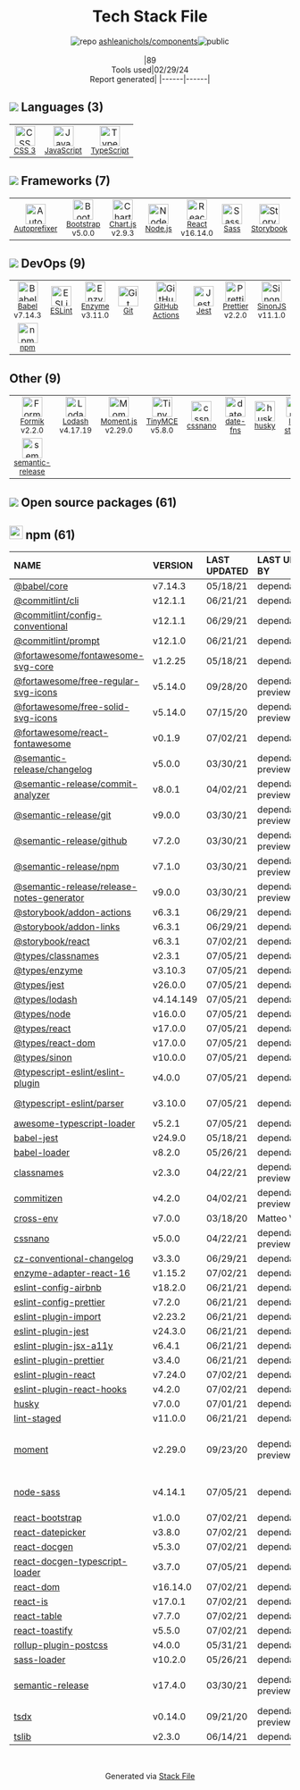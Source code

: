 <!--
&lt;--- Readme.md Snippet without images Start ---&gt;
## Tech Stack
ashleanichols/components is built on the following main stack:

- [JavaScript](https://developer.mozilla.org/en-US/docs/Web/JavaScript) – Languages
- [TypeScript](http://www.typescriptlang.org) – Languages
- [Autoprefixer](https://github.com/postcss/autoprefixer) – CSS Pre-processors / Extensions
- [Bootstrap](http://getbootstrap.com/) – Front-End Frameworks
- [Chart.js](http://www.chartjs.org/) – Charting Libraries
- [Node.js](http://nodejs.org/) – Frameworks (Full Stack)
- [React](https://reactjs.org/) – Javascript UI Libraries
- [Sass](http://sass-lang.com/) – CSS Pre-processors / Extensions
- [Storybook](https://storybook.js.org/) – JavaScript Framework Components
- [Babel](http://babeljs.io/) – JavaScript Compilers
- [ESLint](http://eslint.org/) – Code Review
- [Enzyme](https://enzymejs.github.io/enzyme/) – Javascript Testing Framework
- [GitHub Actions](https://github.com/features/actions) – Continuous Integration
- [Jest](http://facebook.github.io/jest/) – Javascript Testing Framework
- [Prettier](https://prettier.io/) – Code Review
- [SinonJS](http://sinonjs.org/) – Javascript Testing Framework
- [Formik](https://jaredpalmer.com/formik/) – Web Forms
- [Lodash](https://lodash.com) – Javascript Utilities & Libraries
- [Moment.js](http://momentjs.com/) – Javascript Utilities & Libraries
- [TinyMCE](https://www.tiny.cloud/) – Javascript Utilities & Libraries
- [date-fns](https://date-fns.org/) – Javascript Utilities & Libraries

Full tech stack [here](/techstack.md)

&lt;--- Readme.md Snippet without images End ---&gt;

&lt;--- Readme.md Snippet with images Start ---&gt;
## Tech Stack
ashleanichols/components is built on the following main stack:

- <img width='25' height='25' src='https://img.stackshare.io/service/1209/javascript.jpeg' alt='JavaScript'/> [JavaScript](https://developer.mozilla.org/en-US/docs/Web/JavaScript) – Languages
- <img width='25' height='25' src='https://img.stackshare.io/service/1612/bynNY5dJ.jpg' alt='TypeScript'/> [TypeScript](http://www.typescriptlang.org) – Languages
- <img width='25' height='25' src='https://img.stackshare.io/service/2202/72d087642cfce6fef6f2dabec5bf49e8_400x400.png' alt='Autoprefixer'/> [Autoprefixer](https://github.com/postcss/autoprefixer) – CSS Pre-processors / Extensions
- <img width='25' height='25' src='https://img.stackshare.io/service/1101/C9QJ7V3X.png' alt='Bootstrap'/> [Bootstrap](http://getbootstrap.com/) – Front-End Frameworks
- <img width='25' height='25' src='https://img.stackshare.io/service/3866/_GD1-XrU_400x400.jpg' alt='Chart.js'/> [Chart.js](http://www.chartjs.org/) – Charting Libraries
- <img width='25' height='25' src='https://img.stackshare.io/service/1011/n1JRsFeB_400x400.png' alt='Node.js'/> [Node.js](http://nodejs.org/) – Frameworks (Full Stack)
- <img width='25' height='25' src='https://img.stackshare.io/service/1020/OYIaJ1KK.png' alt='React'/> [React](https://reactjs.org/) – Javascript UI Libraries
- <img width='25' height='25' src='https://img.stackshare.io/service/1171/jCR2zNJV.png' alt='Sass'/> [Sass](http://sass-lang.com/) – CSS Pre-processors / Extensions
- <img width='25' height='25' src='https://img.stackshare.io/service/9240/sOct-Txm_400x400.png' alt='Storybook'/> [Storybook](https://storybook.js.org/) – JavaScript Framework Components
- <img width='25' height='25' src='https://img.stackshare.io/service/2739/-1wfGjNw.png' alt='Babel'/> [Babel](http://babeljs.io/) – JavaScript Compilers
- <img width='25' height='25' src='https://img.stackshare.io/service/3337/Q4L7Jncy.jpg' alt='ESLint'/> [ESLint](http://eslint.org/) – Code Review
- <img width='25' height='25' src='https://img.stackshare.io/service/4488/default_87e6ca3fa146a959af95ccf3df1ec550eb434129.png' alt='Enzyme'/> [Enzyme](https://enzymejs.github.io/enzyme/) – Javascript Testing Framework
- <img width='25' height='25' src='https://img.stackshare.io/service/11563/actions.png' alt='GitHub Actions'/> [GitHub Actions](https://github.com/features/actions) – Continuous Integration
- <img width='25' height='25' src='https://img.stackshare.io/service/830/jest.png' alt='Jest'/> [Jest](http://facebook.github.io/jest/) – Javascript Testing Framework
- <img width='25' height='25' src='https://img.stackshare.io/service/7035/default_66f265943abed56bcdbfca1c866a4261b1fbb063.jpg' alt='Prettier'/> [Prettier](https://prettier.io/) – Code Review
- <img width='25' height='25' src='https://img.stackshare.io/service/3509/logo.png' alt='SinonJS'/> [SinonJS](http://sinonjs.org/) – Javascript Testing Framework
- <img width='25' height='25' src='https://img.stackshare.io/service/8846/preview.png' alt='Formik'/> [Formik](https://jaredpalmer.com/formik/) – Web Forms
- <img width='25' height='25' src='https://img.stackshare.io/service/2438/lodash.png' alt='Lodash'/> [Lodash](https://lodash.com) – Javascript Utilities & Libraries
- <img width='25' height='25' src='https://img.stackshare.io/service/3643/Xrtdc94q_400x400.png' alt='Moment.js'/> [Moment.js](http://momentjs.com/) – Javascript Utilities & Libraries
- <img width='25' height='25' src='https://img.stackshare.io/service/3655/eVcDQYNK_400x400.png' alt='TinyMCE'/> [TinyMCE](https://www.tiny.cloud/) – Javascript Utilities & Libraries
- <img width='25' height='25' src='https://img.stackshare.io/service/10865/default_5551fb8853689f607a2bc0d5a09355d5a3d52bf0.png' alt='date-fns'/> [date-fns](https://date-fns.org/) – Javascript Utilities & Libraries

Full tech stack [here](/techstack.md)

&lt;--- Readme.md Snippet with images End ---&gt;
-->
<div align="center">

# Tech Stack File
![](https://img.stackshare.io/repo.svg "repo") [ashleanichols/components](https://github.com/ashleanichols/components)![](https://img.stackshare.io/public_badge.svg "public")
<br/><br/>
|89<br/>Tools used|02/29/24 <br/>Report generated|
|------|------|
</div>

## <img src='https://img.stackshare.io/languages.svg'/> Languages (3)
<table><tr>
  <td align='center'>
  <img width='36' height='36' src='https://img.stackshare.io/service/6727/css.png' alt='CSS 3'>
  <br>
  <sub><a href="https://developer.mozilla.org/en-US/docs/Web/CSS/CSS3">CSS 3</a></sub>
  <br>
  <sub></sub>
</td>

<td align='center'>
  <img width='36' height='36' src='https://img.stackshare.io/service/1209/javascript.jpeg' alt='JavaScript'>
  <br>
  <sub><a href="https://developer.mozilla.org/en-US/docs/Web/JavaScript">JavaScript</a></sub>
  <br>
  <sub></sub>
</td>

<td align='center'>
  <img width='36' height='36' src='https://img.stackshare.io/service/1612/bynNY5dJ.jpg' alt='TypeScript'>
  <br>
  <sub><a href="http://www.typescriptlang.org">TypeScript</a></sub>
  <br>
  <sub></sub>
</td>

</tr>
</table>

## <img src='https://img.stackshare.io/frameworks.svg'/> Frameworks (7)
<table><tr>
  <td align='center'>
  <img width='36' height='36' src='https://img.stackshare.io/service/2202/72d087642cfce6fef6f2dabec5bf49e8_400x400.png' alt='Autoprefixer'>
  <br>
  <sub><a href="https://github.com/postcss/autoprefixer">Autoprefixer</a></sub>
  <br>
  <sub></sub>
</td>

<td align='center'>
  <img width='36' height='36' src='https://img.stackshare.io/service/1101/C9QJ7V3X.png' alt='Bootstrap'>
  <br>
  <sub><a href="http://getbootstrap.com/">Bootstrap</a></sub>
  <br>
  <sub>v5.0.0</sub>
</td>

<td align='center'>
  <img width='36' height='36' src='https://img.stackshare.io/service/3866/_GD1-XrU_400x400.jpg' alt='Chart.js'>
  <br>
  <sub><a href="http://www.chartjs.org/">Chart.js</a></sub>
  <br>
  <sub>v2.9.3</sub>
</td>

<td align='center'>
  <img width='36' height='36' src='https://img.stackshare.io/service/1011/n1JRsFeB_400x400.png' alt='Node.js'>
  <br>
  <sub><a href="http://nodejs.org/">Node.js</a></sub>
  <br>
  <sub></sub>
</td>

<td align='center'>
  <img width='36' height='36' src='https://img.stackshare.io/service/1020/OYIaJ1KK.png' alt='React'>
  <br>
  <sub><a href="https://reactjs.org/">React</a></sub>
  <br>
  <sub>v16.14.0</sub>
</td>

<td align='center'>
  <img width='36' height='36' src='https://img.stackshare.io/service/1171/jCR2zNJV.png' alt='Sass'>
  <br>
  <sub><a href="http://sass-lang.com/">Sass</a></sub>
  <br>
  <sub></sub>
</td>

<td align='center'>
  <img width='36' height='36' src='https://img.stackshare.io/service/9240/sOct-Txm_400x400.png' alt='Storybook'>
  <br>
  <sub><a href="https://storybook.js.org/">Storybook</a></sub>
  <br>
  <sub></sub>
</td>

</tr>
</table>

## <img src='https://img.stackshare.io/devops.svg'/> DevOps (9)
<table><tr>
  <td align='center'>
  <img width='36' height='36' src='https://img.stackshare.io/service/2739/-1wfGjNw.png' alt='Babel'>
  <br>
  <sub><a href="http://babeljs.io/">Babel</a></sub>
  <br>
  <sub>v7.14.3</sub>
</td>

<td align='center'>
  <img width='36' height='36' src='https://img.stackshare.io/service/3337/Q4L7Jncy.jpg' alt='ESLint'>
  <br>
  <sub><a href="http://eslint.org/">ESLint</a></sub>
  <br>
  <sub></sub>
</td>

<td align='center'>
  <img width='36' height='36' src='https://img.stackshare.io/service/4488/default_87e6ca3fa146a959af95ccf3df1ec550eb434129.png' alt='Enzyme'>
  <br>
  <sub><a href="https://enzymejs.github.io/enzyme/">Enzyme</a></sub>
  <br>
  <sub>v3.11.0</sub>
</td>

<td align='center'>
  <img width='36' height='36' src='https://img.stackshare.io/service/1046/git.png' alt='Git'>
  <br>
  <sub><a href="http://git-scm.com/">Git</a></sub>
  <br>
  <sub></sub>
</td>

<td align='center'>
  <img width='36' height='36' src='https://img.stackshare.io/service/11563/actions.png' alt='GitHub Actions'>
  <br>
  <sub><a href="https://github.com/features/actions">GitHub Actions</a></sub>
  <br>
  <sub></sub>
</td>

<td align='center'>
  <img width='36' height='36' src='https://img.stackshare.io/service/830/jest.png' alt='Jest'>
  <br>
  <sub><a href="http://facebook.github.io/jest/">Jest</a></sub>
  <br>
  <sub></sub>
</td>

<td align='center'>
  <img width='36' height='36' src='https://img.stackshare.io/service/7035/default_66f265943abed56bcdbfca1c866a4261b1fbb063.jpg' alt='Prettier'>
  <br>
  <sub><a href="https://prettier.io/">Prettier</a></sub>
  <br>
  <sub>v2.2.0</sub>
</td>

<td align='center'>
  <img width='36' height='36' src='https://img.stackshare.io/service/3509/logo.png' alt='SinonJS'>
  <br>
  <sub><a href="http://sinonjs.org/">SinonJS</a></sub>
  <br>
  <sub>v11.1.0</sub>
</td>

</tr>
<tr>
  <td align='center'>
  <img width='36' height='36' src='https://img.stackshare.io/service/1120/lejvzrnlpb308aftn31u.png' alt='npm'>
  <br>
  <sub><a href="https://www.npmjs.com/">npm</a></sub>
  <br>
  <sub></sub>
</td>

</tr>
</table>

## Other (9)
<table><tr>
  <td align='center'>
  <img width='36' height='36' src='https://img.stackshare.io/service/8846/preview.png' alt='Formik'>
  <br>
  <sub><a href="https://jaredpalmer.com/formik/">Formik</a></sub>
  <br>
  <sub>v2.2.0</sub>
</td>

<td align='center'>
  <img width='36' height='36' src='https://img.stackshare.io/service/2438/lodash.png' alt='Lodash'>
  <br>
  <sub><a href="https://lodash.com">Lodash</a></sub>
  <br>
  <sub>v4.17.19</sub>
</td>

<td align='center'>
  <img width='36' height='36' src='https://img.stackshare.io/service/3643/Xrtdc94q_400x400.png' alt='Moment.js'>
  <br>
  <sub><a href="http://momentjs.com/">Moment.js</a></sub>
  <br>
  <sub>v2.29.0</sub>
</td>

<td align='center'>
  <img width='36' height='36' src='https://img.stackshare.io/service/3655/eVcDQYNK_400x400.png' alt='TinyMCE'>
  <br>
  <sub><a href="https://www.tiny.cloud/">TinyMCE</a></sub>
  <br>
  <sub>v5.8.0</sub>
</td>

<td align='center'>
  <img width='36' height='36' src='https://img.stackshare.io/service/6612/ehMiE-wz_normal.jpg' alt='cssnano'>
  <br>
  <sub><a href="http://cssnano.co/">cssnano</a></sub>
  <br>
  <sub></sub>
</td>

<td align='center'>
  <img width='36' height='36' src='https://img.stackshare.io/service/10865/default_5551fb8853689f607a2bc0d5a09355d5a3d52bf0.png' alt='date-fns'>
  <br>
  <sub><a href="https://date-fns.org/">date-fns</a></sub>
  <br>
  <sub></sub>
</td>

<td align='center'>
  <img width='36' height='36' src='https://img.stackshare.io/service/9527/5502029.jpeg' alt='husky'>
  <br>
  <sub><a href="https://github.com/typicode/husky">husky</a></sub>
  <br>
  <sub></sub>
</td>

<td align='center'>
  <img width='36' height='36' src='https://img.stackshare.io/service/10577/11071.jpeg' alt='lint-staged'>
  <br>
  <sub><a href="https://github.com/okonet/lint-staged">lint-staged</a></sub>
  <br>
  <sub></sub>
</td>

</tr>
<tr>
  <td align='center'>
  <img width='36' height='36' src='https://img.stackshare.io/service/10156/12867925.png' alt='semantic-release'>
  <br>
  <sub><a href="https://github.com/semantic-release/semantic-release">semantic-release</a></sub>
  <br>
  <sub></sub>
</td>

</tr>
</table>


## <img src='https://img.stackshare.io/group.svg' /> Open source packages (61)</h2>

## <img width='24' height='24' src='https://img.stackshare.io/service/1120/lejvzrnlpb308aftn31u.png'/> npm (61)

|NAME|VERSION|LAST UPDATED|LAST UPDATED BY|LICENSE|VULNERABILITIES|
|:------|:------|:------|:------|:------|:------|
|[@babel/core](https://www.npmjs.com/@babel/core)|v7.14.3|05/18/21|dependabot[bot] |MIT|N/A|
|[@commitlint/cli](https://www.npmjs.com/@commitlint/cli)|v12.1.1|06/21/21|dependabot[bot] |MIT|N/A|
|[@commitlint/config-conventional](https://www.npmjs.com/@commitlint/config-conventional)|v12.1.1|06/29/21|dependabot[bot] |MIT|N/A|
|[@commitlint/prompt](https://www.npmjs.com/@commitlint/prompt)|v12.1.0|06/21/21|dependabot[bot] |MIT|N/A|
|[@fortawesome/fontawesome-svg-core](https://www.npmjs.com/@fortawesome/fontawesome-svg-core)|v1.2.25|05/18/21|dependabot[bot] |MIT|N/A|
|[@fortawesome/free-regular-svg-icons](https://www.npmjs.com/@fortawesome/free-regular-svg-icons)|v5.14.0|09/28/20|dependabot-preview[bot] |CC-BY-4.0,MIT|N/A|
|[@fortawesome/free-solid-svg-icons](https://www.npmjs.com/@fortawesome/free-solid-svg-icons)|v5.14.0|07/15/20|dependabot-preview[bot] |CC-BY-4.0,MIT|N/A|
|[@fortawesome/react-fontawesome](https://www.npmjs.com/@fortawesome/react-fontawesome)|v0.1.9|07/02/21|dependabot[bot] |MIT|N/A|
|[@semantic-release/changelog](https://www.npmjs.com/@semantic-release/changelog)|v5.0.0|03/30/21|dependabot-preview[bot] |MIT|N/A|
|[@semantic-release/commit-analyzer](https://www.npmjs.com/@semantic-release/commit-analyzer)|v8.0.1|04/02/21|dependabot-preview[bot] |MIT|N/A|
|[@semantic-release/git](https://www.npmjs.com/@semantic-release/git)|v9.0.0|03/30/21|dependabot-preview[bot] |MIT|N/A|
|[@semantic-release/github](https://www.npmjs.com/@semantic-release/github)|v7.2.0|03/30/21|dependabot-preview[bot] |MIT|N/A|
|[@semantic-release/npm](https://www.npmjs.com/@semantic-release/npm)|v7.1.0|03/30/21|dependabot-preview[bot] |MIT|N/A|
|[@semantic-release/release-notes-generator](https://www.npmjs.com/@semantic-release/release-notes-generator)|v9.0.0|03/30/21|dependabot-preview[bot] |MIT|N/A|
|[@storybook/addon-actions](https://www.npmjs.com/@storybook/addon-actions)|v6.3.1|06/29/21|dependabot[bot] |MIT|N/A|
|[@storybook/addon-links](https://www.npmjs.com/@storybook/addon-links)|v6.3.1|06/29/21|dependabot[bot] |MIT|N/A|
|[@storybook/react](https://www.npmjs.com/@storybook/react)|v6.3.1|07/02/21|dependabot[bot] |MIT|N/A|
|[@types/classnames](https://www.npmjs.com/@types/classnames)|v2.3.1|07/05/21|dependabot[bot] |MIT|N/A|
|[@types/enzyme](https://www.npmjs.com/@types/enzyme)|v3.10.3|07/05/21|dependabot[bot] |MIT|N/A|
|[@types/jest](https://www.npmjs.com/@types/jest)|v26.0.0|07/05/21|dependabot[bot] |MIT|N/A|
|[@types/lodash](https://www.npmjs.com/@types/lodash)|v4.14.149|07/05/21|dependabot[bot] |MIT|N/A|
|[@types/node](https://www.npmjs.com/@types/node)|v16.0.0|07/05/21|dependabot[bot] |MIT|N/A|
|[@types/react](https://www.npmjs.com/@types/react)|v17.0.0|07/05/21|dependabot[bot] |MIT|N/A|
|[@types/react-dom](https://www.npmjs.com/@types/react-dom)|v17.0.0|07/05/21|dependabot[bot] |MIT|N/A|
|[@types/sinon](https://www.npmjs.com/@types/sinon)|v10.0.0|07/05/21|dependabot[bot] |MIT|N/A|
|[@typescript-eslint/eslint-plugin](https://www.npmjs.com/@typescript-eslint/eslint-plugin)|v4.0.0|07/05/21|dependabot[bot] |MIT|N/A|
|[@typescript-eslint/parser](https://www.npmjs.com/@typescript-eslint/parser)|v3.10.0|07/05/21|dependabot[bot] |BSD-2-Clause|N/A|
|[awesome-typescript-loader](https://www.npmjs.com/awesome-typescript-loader)|v5.2.1|07/05/21|dependabot[bot] |MIT|N/A|
|[babel-jest](https://www.npmjs.com/babel-jest)|v24.9.0|05/18/21|dependabot[bot] |MIT|N/A|
|[babel-loader](https://www.npmjs.com/babel-loader)|v8.2.0|05/26/21|dependabot[bot] |MIT|N/A|
|[classnames](https://www.npmjs.com/classnames)|v2.3.0|04/22/21|dependabot-preview[bot] |MIT|N/A|
|[commitizen](https://www.npmjs.com/commitizen)|v4.2.0|04/02/21|dependabot-preview[bot] |MIT|N/A|
|[cross-env](https://www.npmjs.com/cross-env)|v7.0.0|03/18/20|Matteo Vivona |MIT|N/A|
|[cssnano](https://www.npmjs.com/cssnano)|v5.0.0|04/22/21|dependabot-preview[bot] |MIT|N/A|
|[cz-conventional-changelog](https://www.npmjs.com/cz-conventional-changelog)|v3.3.0|06/29/21|dependabot[bot] |MIT|N/A|
|[enzyme-adapter-react-16](https://www.npmjs.com/enzyme-adapter-react-16)|v1.15.2|07/02/21|dependabot[bot] |MIT|N/A|
|[eslint-config-airbnb](https://www.npmjs.com/eslint-config-airbnb)|v18.2.0|06/21/21|dependabot[bot] |MIT|N/A|
|[eslint-config-prettier](https://www.npmjs.com/eslint-config-prettier)|v7.2.0|06/21/21|dependabot[bot] |MIT|N/A|
|[eslint-plugin-import](https://www.npmjs.com/eslint-plugin-import)|v2.23.2|06/21/21|dependabot[bot] |MIT|N/A|
|[eslint-plugin-jest](https://www.npmjs.com/eslint-plugin-jest)|v24.3.0|06/21/21|dependabot[bot] |MIT|N/A|
|[eslint-plugin-jsx-a11y](https://www.npmjs.com/eslint-plugin-jsx-a11y)|v6.4.1|06/21/21|dependabot[bot] |MIT|N/A|
|[eslint-plugin-prettier](https://www.npmjs.com/eslint-plugin-prettier)|v3.4.0|06/21/21|dependabot[bot] |MIT|N/A|
|[eslint-plugin-react](https://www.npmjs.com/eslint-plugin-react)|v7.24.0|07/02/21|dependabot[bot] |MIT|N/A|
|[eslint-plugin-react-hooks](https://www.npmjs.com/eslint-plugin-react-hooks)|v4.2.0|07/02/21|dependabot[bot] |MIT|N/A|
|[husky](https://www.npmjs.com/husky)|v7.0.0|07/01/21|dependabot[bot] |MIT|N/A|
|[lint-staged](https://www.npmjs.com/lint-staged)|v11.0.0|06/21/21|dependabot[bot] |MIT|N/A|
|[moment](https://www.npmjs.com/moment)|v2.29.0|09/23/20|dependabot-preview[bot] |MIT|[CVE-2022-24785](https://github.com/advisories/GHSA-8hfj-j24r-96c4) (High)<br/>[CVE-2022-31129](https://github.com/advisories/GHSA-wc69-rhjr-hc9g) (High)|
|[node-sass](https://www.npmjs.com/node-sass)|v4.14.1|07/05/21|dependabot[bot] |MIT|[CVE-2020-24025](https://github.com/advisories/GHSA-r8f7-9pfq-mjmv) (Moderate)|
|[react-bootstrap](https://www.npmjs.com/react-bootstrap)|v1.0.0|07/02/21|dependabot[bot] |MIT|N/A|
|[react-datepicker](https://www.npmjs.com/react-datepicker)|v3.8.0|07/02/21|dependabot[bot] |MIT|N/A|
|[react-docgen](https://www.npmjs.com/react-docgen)|v5.3.0|07/02/21|dependabot[bot] |MIT|N/A|
|[react-docgen-typescript-loader](https://www.npmjs.com/react-docgen-typescript-loader)|v3.7.0|07/05/21|dependabot[bot] |MIT|N/A|
|[react-dom](https://www.npmjs.com/react-dom)|v16.14.0|07/02/21|dependabot[bot] |MIT|N/A|
|[react-is](https://www.npmjs.com/react-is)|v17.0.1|07/02/21|dependabot[bot] |MIT|N/A|
|[react-table](https://www.npmjs.com/react-table)|v7.7.0|07/02/21|dependabot[bot] |MIT|N/A|
|[react-toastify](https://www.npmjs.com/react-toastify)|v5.5.0|07/02/21|dependabot[bot] |MIT|N/A|
|[rollup-plugin-postcss](https://www.npmjs.com/rollup-plugin-postcss)|v4.0.0|05/31/21|dependabot[bot] |MIT|N/A|
|[sass-loader](https://www.npmjs.com/sass-loader)|v10.2.0|05/26/21|dependabot[bot] |MIT|N/A|
|[semantic-release](https://www.npmjs.com/semantic-release)|v17.4.0|03/30/21|dependabot-preview[bot] |MIT|[CVE-2022-31051](https://github.com/advisories/GHSA-x2pg-mjhr-2m5x) (Moderate)|
|[tsdx](https://www.npmjs.com/tsdx)|v0.14.0|09/21/20|dependabot-preview[bot] |MIT|N/A|
|[tslib](https://www.npmjs.com/tslib)|v2.3.0|06/14/21|dependabot[bot] |0BSD|N/A|

<br/>
<div align='center'>

Generated via [Stack File](https://github.com/marketplace/stack-file)
